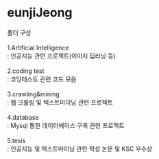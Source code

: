 # eunjiJeong
폴더 구성<br/><br/>
  1.Artificial Intelligence<br/>
    : 인공지능 관련 프로젝트(이미지 딥러닝 등)<br/><br/>
  2.coding test<br/>
    : 코딩테스트 관련 코드 모음<br/><br/>
  3.crawling&mining<br/>
    : 웹 크롤링 및 텍스트마이닝 관련 프로젝트<br/><br/>
  4.database<br/>
    : Mysql 통한 데이터베이스 구축 관련 프로젝트<br/><br/>
  5.tesis<br/>
    : 인공지능 및 텍스트마이닝 관련 작성 논문 및 KSC 우수상<br/><br/>
